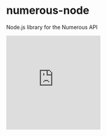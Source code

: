 # numerous-node
Node.js library for the Numerous API

<iframe src = "http://n.numerousapp.com/e/1vx2ubmpbz3p5?borderColor=F4F4F4" width = "250" height = "250" frameBorder = "0" seamless scrolling = "no"></iframe>
